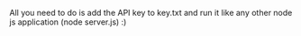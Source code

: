 All you need to do is add the API key to key.txt and run it like any other node js application (node server.js) :)